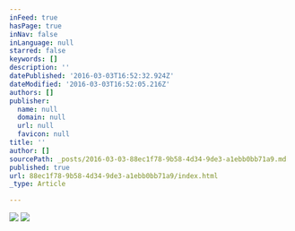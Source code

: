 ```yaml
---
inFeed: true
hasPage: true
inNav: false
inLanguage: null
starred: false
keywords: []
description: ''
datePublished: '2016-03-03T16:52:32.924Z'
dateModified: '2016-03-03T16:52:05.216Z'
authors: []
publisher:
  name: null
  domain: null
  url: null
  favicon: null
title: ''
author: []
sourcePath: _posts/2016-03-03-88ec1f78-9b58-4d34-9de3-a1ebb0bb71a9.md
published: true
url: 88ec1f78-9b58-4d34-9de3-a1ebb0bb71a9/index.html
_type: Article

---
```

![](https://the-grid-user-content.s3-us-west-2.amazonaws.com/26b4ac79-433e-4984-9def-af13bb851681.jpg)
![](https://the-grid-user-content.s3-us-west-2.amazonaws.com/9fead140-26ab-4254-b0a0-e06cb4b2806e.jpg)